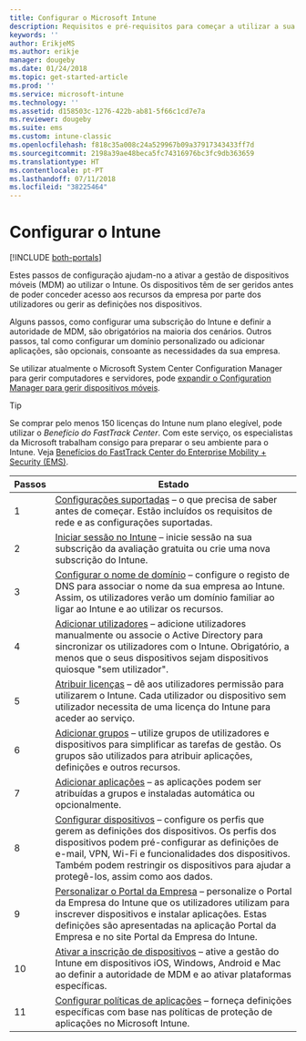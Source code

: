```yaml
---
title: Configurar o Microsoft Intune
description: Requisitos e pré-requisitos para começar a utilizar a sua subscrição do Intune
keywords: ''
author: ErikjeMS
ms.author: erikje
manager: dougeby
ms.date: 01/24/2018
ms.topic: get-started-article
ms.prod: ''
ms.service: microsoft-intune
ms.technology: ''
ms.assetid: d158503c-1276-422b-ab81-5f66c1cd7e7a
ms.reviewer: dougeby
ms.suite: ems
ms.custom: intune-classic
ms.openlocfilehash: f818c35a008c24a529967b09a37917343433ff7d
ms.sourcegitcommit: 2198a39ae48beca5fc74316976bc3fc9db363659
ms.translationtype: HT
ms.contentlocale: pt-PT
ms.lasthandoff: 07/11/2018
ms.locfileid: "38225464"
---
```

# <a name="set-up-intune"></a>Configurar o Intune

[!INCLUDE [both-portals](./includes/note-for-both-portals.md)]

Estes passos de configuração ajudam-no a ativar a gestão de dispositivos móveis (MDM) ao utilizar o Intune. Os dispositivos têm de ser geridos antes de poder conceder acesso aos recursos da empresa por parte dos utilizadores ou gerir as definições nos dispositivos.

Alguns passos, como configurar uma subscrição do Intune e definir a autoridade de MDM, são obrigatórios na maioria dos cenários. Outros passos, tal como configurar um domínio personalizado ou adicionar aplicações, são opcionais, consoante as necessidades da sua empresa.

Se utilizar atualmente o Microsoft System Center Configuration Manager para gerir computadores e servidores, pode [expandir o Configuration Manager para gerir dispositivos móveis](https://docs.microsoft.com/sccm/mdm/understand/choose-between-standalone-intune-and-hybrid-mobile-device-management).

>[!TIP]
>Se comprar pelo menos 150 licenças do Intune num plano elegível, pode utilizar o *Benefício do FastTrack Center*. Com este serviço, os especialistas da Microsoft trabalham consigo para preparar o seu ambiente para o Intune. Veja [Benefícios do FastTrack Center do Enterprise Mobility + Security (EMS)](https://docs.microsoft.com/enterprise-mobility-security/Solutions/enterprise-mobility-fasttrack-program).



| Passos |                                                                                                                       Estado                                                                                                                       |
|-------|----------------------------------------------------------------------------------------------------------------------------------------------------------------------------------------------------------------------------------------------------|
|   1   |                                        [Configurações suportadas](supported-devices-browsers.md) – o que precisa de saber antes de começar. Estão incluídos os requisitos de rede e as configurações suportadas.                                         |
|   2   |                                                                 [Iniciar sessão no Intune](account-sign-up.md) – inicie sessão na sua subscrição da avaliação gratuita ou crie uma nova subscrição do Intune.                                                                  |
|   3   |                [Configurar o nome de domínio](custom-domain-name-configure.md) – configure o registo de DNS para associar o nome da sua empresa ao Intune. Assim, os utilizadores verão um domínio familiar ao ligar ao Intune e ao utilizar os recursos.                |
|   4   |                                   [Adicionar utilizadores](users-add.md) – adicione utilizadores manualmente ou associe o Active Directory para sincronizar os utilizadores com o Intune. Obrigatório, a menos que o seus dispositivos sejam dispositivos quiosque "sem utilizador".                                    |
|   5   |                                            [Atribuir licenças](licenses-assign.md) – dê aos utilizadores permissão para utilizarem o Intune. Cada utilizador ou dispositivo sem utilizador necessita de uma licença do Intune para aceder ao serviço.                                             |
|   6   |                                               [Adicionar grupos](groups-add.md) – utilize grupos de utilizadores e dispositivos para simplificar as tarefas de gestão. Os grupos são utilizados para atribuir aplicações, definições e outros recursos.                                                |
|   7   |                                                                        [Adicionar aplicações](apps-add.md) – as aplicações podem ser atribuídas a grupos e instaladas automática ou opcionalmente.                                                                         |
|   8   | [Configurar dispositivos](device-profiles.md) – configure os perfis que gerem as definições dos dispositivos. Os perfis dos dispositivos podem pré-configurar as definições de e-mail, VPN, Wi-Fi e funcionalidades dos dispositivos. Também podem restringir os dispositivos para ajudar a protegê-los, assim como aos dados. |
|   9   |       [Personalizar o Portal da Empresa](company-portal-app.md) – personalize o Portal da Empresa do Intune que os utilizadores utilizam para inscrever dispositivos e instalar aplicações. Estas definições são apresentadas na aplicação Portal da Empresa e no site Portal da Empresa do Intune.       |
|  10   |                                [Ativar a inscrição de dispositivos](mdm-authority-set.md) – ative a gestão do Intune em dispositivos iOS, Windows, Android e Mac ao definir a autoridade de MDM e ao ativar plataformas específicas.                                 |
|  11   |                                                        [Configurar políticas de aplicações](app-protection-policy.md) – forneça definições específicas com base nas políticas de proteção de aplicações no Microsoft Intune.                                                         |


